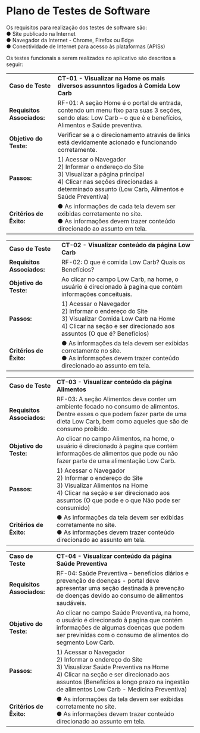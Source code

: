 # Plano de Testes de Software

Os requisitos para realização dos testes de software são: <br>
● Site publicado na Internet<br>
● Navegador da Internet - Chrome, Firefox ou Edge<br>
● Conectividade de Internet para acesso às plataformas (APISs)

Os testes funcionais a serem realizados no aplicativo são descritos a seguir:

<table>

<tr>  <td><strong>Caso de Teste</strong></td> <td><strong>CT-01 - Visualizar na Home os mais diversos assunntos ligados à Comida Low Carb</strong></td>  </tr>

<tr><td><strong>Requisitos Associados:</strong></td> <td>RF-01: A seção Home é o portal de entrada, contendo um menu fixo para suas 3 seções, sendo elas: Low Carb – o que é e benefícios, Alimentos e Saúde preventiva.</td> </tr>

<tr><td><strong>Objetivo do Teste:</strong></td> <td>Verificar se a o direcionamento através de links está devidamente acionado e funcionando corretamente.</td></tr>

<tr><td><strong>Passos:</strong> </td> <td>1) Acessar o Navegador <br> 2) Informar o endereço do Site <br> 3) Visualizar a página principal <br>4) Clicar nas seções direcionadas a determinado assunto (Low Carb, Alimentos e Saúde Preventiva) </td>  </tr>
 
<tr><td><strong>Critérios de Êxito:</strong> </td>
<td>
● As informações de cada tela devem ser exibidas corretamente no site.<br>
● As informações devem trazer conteúdo direcionado ao assunto em tela.</td></tr>

</table>


<table>

<tr><td><strong>Caso de Teste</strong></td> <td><strong>CT-02 - Visualizar conteúdo da página Low Carb</strong></td>  </tr>

<tr><td><strong>Requisitos Associados:</strong></td> <td>RF-02: O que é comida Low Carb? Quais os Benefícios?</td> </tr>

<tr><td><strong>Objetivo do Teste:</strong></td> <td>Ao clicar no campo Low Carb, na home, o usuário é direcionado à pagina que contém informações conceituais.</td></tr>

<tr><td><strong>Passos:</strong> </td> <td>1) Acessar o Navegador <br> 2) Informar o endereço do Site <br> 3) Visualizar Comida Low Carb na Home <br>4) Clicar na seção e ser direcionado aos assuntos (O que é? Benefícios) </td>  </tr>
 
<tr><td><strong>Critérios de Êxito:</strong> </td>
<td>
● As informações da tela devem ser exibidas corretamente no site.<br>
● As informações devem trazer conteúdo direcionado ao assunto em tela.</td></tr>

</table>



<table>

<tr><td><strong>Caso de Teste</strong></td> <td><strong>CT-03 - Visualizar conteúdo da página Alimentos</strong></td>  </tr>

<tr><td><strong>Requisitos Associados:</strong></td> <td>RF-03: A seção Alimentos deve conter um ambiente focado no consumo de alimentos. Dentre esses o que podem fazer parte de uma dieta Low Carb, bem como aqueles que são de consumo proibido. </td> </tr>

<tr><td><strong>Objetivo do Teste:</strong></td> <td>Ao clicar no campo Alimentos, na home, o usuário é direcionado à pagina que contém informações de alimentos que pode ou não fazer parte de uma alimentação Low Carb.</td></tr>

<tr><td><strong>Passos:</strong> </td> <td>1) Acessar o Navegador <br> 2) Informar o endereço do Site <br> 3) Visualizar Alimentos na Home <br>4) Clicar na seção e ser direcionado aos assuntos (O que pode e o que Não pode ser consumido) </td>  </tr>
 
<tr><td><strong>Critérios de Êxito:</strong> </td>
<td>
● As informações da tela devem ser exibidas corretamente no site.<br>
● As informações devem trazer conteúdo direcionado ao assunto em tela.</td></tr>

</table>



<table>

<tr><td><strong>Caso de Teste</strong></td> <td><strong>CT-04 - Visualizar conteúdo da página Saúde Preventiva</strong></td>  </tr>

<tr><td><strong>Requisitos Associados:</strong></td> <td>RF-04: Saúde Preventiva – benefícios diários e prevenção de doenças - portal deve apresentar uma seção destinada à prevenção de doenças devido ao consumo de alimentos saudáveis. </td> </tr>

<tr><td><strong>Objetivo do Teste:</strong></td> <td>Ao clicar no campo Saúde Preventiva, na home, o usuário é direcionado à pagina que contém informações de algumas doenças que podem ser previnidas com o consumo de alimentos do segmento Low Carb. </td></tr>

<tr><td><strong>Passos:</strong> </td> <td>1) Acessar o Navegador <br> 2) Informar o endereço do Site <br> 3) Visualizar Saúde Preventiva na Home <br>4) Clicar na seção e ser direcionado aos assuntos (Benefícios a longo prazo na ingestão de alimentos Low Carb - Medicina Preventiva) </td>  </tr>
 
<tr><td><strong>Critérios de Êxito:</strong> </td>
<td>
● As informações da tela devem ser exibidas corretamente no site.<br>
● As informações devem trazer conteúdo direcionado ao assunto em tela.</td></tr>

</table>